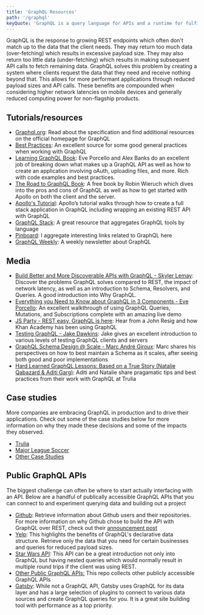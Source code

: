 ```yaml
---
title: 'GraphQL Resources'
path: '/graphql'
keyQuote: 'GraphQL is a query language for APIs and a runtime for fulfilling those queries with your existing data.'
---
```


GraphQL is the response to growing REST endpoints which often don't match up to the data that the client needs. They may return too much data (over-fetching) which results in excessive payload size. They may also return too little data (under-fetching) which results in making subsequent API calls to fetch remaining data. GraphQL solves this problem by creating a system where clients request the data that they need and receive nothing beyond that. This allows for more performant applications through reduced payload sizes and API calls. These benefits are compounded when considering higher network latencies on mobile devices and generally reduced computing power for non-flagship products.

## Tutorials/resources
- [Graphql.org](https://graphql.org/): Read about the specification and find additional resources on the official homepage for GraphQL
- [Best Practices](https://graphql.org/learn/best-practices/): An excellent source for some good general practices when working with GraphQL
- [Learning GraphQL Book](http://shop.oreilly.com/product/0636920137269.do): Eve Porcello and Alex Banks do an excellent job of breaking down what makes up a GraphQL API as well as how to create an application involving oAuth, uploading files, and more. Rich with code examples and best practices.
- [The Road to GraphQL Book](https://www.robinwieruch.de/the-road-to-graphql-book/): A free book by Robin Wieruch which dives into the pros and cons of GraphQL as well as how to get started with Apollo on both the client and the server.
- [Apollo's Tutorial](https://www.apollographql.com/docs/tutorial/introduction.html): Apollo’s tutorial walks through how to create a full stack application in GraphQL including wrapping an existing REST API with GraphQL
- [GraphQL Stack](https://www.graphqlstack.com/): A great resource that aggregates GraphQL tools by language
- [Pinboard](https://pinboard.in/u:dslemay/t:graphql): I aggregate interesting links related to GraphQL here
- [GraphQL Weekly](https://graphqlweekly.com/): A weekly newsletter about GraphQL

## Media
- [Build Better and More Discoverable APIs with GraphQL - Skyler Lemay](https://www.youtube.com/watch?v=A5GvnU1JxdQ&t=3s): Discover the problems GraphQL solves compared to REST, the impact of network latency, as well as an introduction to Schema, Resolvers, and Queries. A good introduction into Why GraphQL.
- [Everything you Need to Know about GraphQL in 3 Components - Eve Porcello](https://www.youtube.com/watch?v=F_M8v6MK0Sc): An excellent walkthrough of using GraphQL Queries, Mutations, and Subscriptions complete with an amazing live demo
- [JS Party - REST easy, GraphQL is here](https://changelog.com/jsparty/38): Hear from a John Resig and how Khan Academy has been using GraphQL
- [Testing GraphQL - Jake Dawkins](https://youtu.be/loA3FwbVt90): Jake gives an excellent introduction to various levels of testing GraphQL clients and servers
- [GraphQL Schema Design @ Scale - Marc André Giroux](https://www.youtube.com/watch?v=pJamhW2xPYw): Marc shares his perspectives on how to best maintain a Schema as it scales, after seeing both good and poor implementations
- [Hard Learned GraphQL Lessons: Based on a True Story (Natalie Qabazard & Aditi Garg)](https://www.youtube.com/watch?v=eUrtRzqN0h0): Aditi and Natalie share pragamatic tips and best practices from their work with GraphQL at Trulia

## Case studies

More companies are embracing GraphQL in production and to drive their applications. Check out some of the case studies below for more information on why they made these decisions and some of the impacts they observed.

- [Trulia](https://www.trulia.com/blog/tech/graphql-one-endpoint-to-rule-them-all/)
- [Major League Soccer](https://labs.mlssoccer.com/implementing-graphql-at-major-league-soccer-ff0a002b20ca)
- [Other Case Studies](https://www.graphql.com/case-studies/)

## Public GraphQL APIs

The biggest challenge can often be where to start actually interfacing with an API. Below are a handful of publically accessible GraphQL APIs that you can connect to and experiment querying data and building out a project

- [Github](https://developer.github.com/v4/): Retrieve information about Github users and their repositories. For more information on why Github chose to build the API with GraphQL over REST, check out their [announcement post](https://githubengineering.com/the-github-graphql-api/)
- [Yelp](https://www.yelp.com/developers/graphql/guides/intro): This highlights the benefits of GraphQL's declarative data structure. Retrieve only the data that you need for certain businesses and queries for reduced payload sizes.
- [Star Wars API](https://graphql.org/swapi-graphql/): This API can be a great introduction not only into GraphQL but having nested queries which would normally result in multiple round trips if the client was using REST.
- [Other Public GraphQL APIs:](https://github.com/APIs-guru/graphql-apis) This repo collects other publicly accessible GraphQL APIs
- [Gatsby](https://www.gatsbyjs.org/): While not a GraphQL API, Gatsby uses GraphQL for its data layer and has a large selection of plugins to connect to various data sources and create GraphQL queries for you. It is a great site building tool with performance as a top priority.
